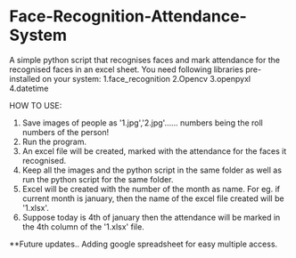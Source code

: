 # Face-Recognition-Attendance-System
A simple python script that recognises faces and mark attendance for the recognised faces in an excel sheet.
You need following libraries pre-installed on your system:
1.face_recognition
2.Opencv
3.openpyxl
4.datetime

HOW TO USE:
1. Save images of people as '1.jpg','2.jpg'...... numbers being the roll numbers of the person!
2. Run the program.
3. An excel file will be created, marked with the attendance for the faces it recognised.
4. Keep all the images and the python script in the same folder as well as run the python script for the same folder.
5. Excel will be created with the number of the month as name. For eg. if current month is january, then the name of the excel        file created will be '1.xlsx'.
6. Suppose today is 4th of january then the attendance will be marked in the 4th column of the '1.xlsx' file.


**Future updates..
Adding google spreadsheet for easy multiple access.
